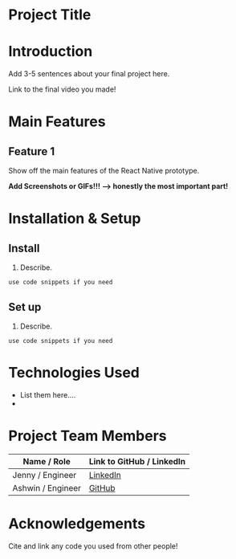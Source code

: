 # Project Title

# Introduction

Add 3-5 sentences about your final project here. 

Link to the final video you made!

# Main Features

## Feature 1 
Show off the main features of the React Native prototype.

**Add Screenshots or GIFs!!! —> honestly the most important part!**


# Installation & Setup

## Install
1. Describe. 

```
use code snippets if you need
```

## Set up
1. Describe. 

```
use code snippets if you need
```

# Technologies Used

* List them here.... 
* 

# Project Team Members 

| Name / Role      | Link to GitHub / LinkedIn |
| ----------- | ----------- |
| Jenny  / Engineer    | [LinkedIn](https://www.youtube.com/watch?v=dQw4w9WgXcQ)       |
| Ashwin / Engineer   | [GitHub](https://www.youtube.com/watch?v=dQw4w9WgXcQ)        |


#  Acknowledgements

Cite and link any code you used from other people!
